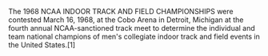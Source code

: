 The 1968 NCAA INDOOR TRACK AND FIELD CHAMPIONSHIPS were contested March 16, 1968, at the Cobo Arena in Detroit, Michigan at the fourth annual NCAA-sanctioned track meet to determine the individual and team national champions of men's collegiate indoor track and field events in the United States.[1]
